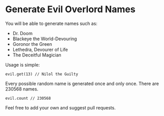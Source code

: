 # Generate Evil Overlord Names

You will be able to generate names such as: 

 - Dr. Doom
 - Blackeye the World-Devouring 
 - Goronor the Green
 - Lethedra, Devourer of Life
 - The Deceitful Magician

Usage is simple: 

    evil.get(13) // Nilol the Guilty

Every possible random name is generated once and only once. There are 230568 names. 

    evil.count // 230568

Feel free to add your own and suggest pull requests.